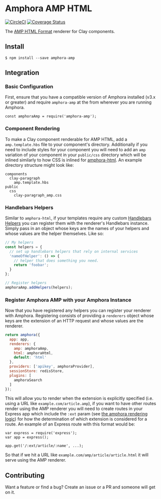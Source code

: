 # Amphora AMP HTML

[![CircleCI](https://circleci.com/gh/clay/amphora-amp/tree/master.svg?style=svg)](https://circleci.com/gh/clay/amphora-amp/tree/master) [![Coverage Status](https://coveralls.io/repos/github/clay/amphora-amp/badge.svg?branch=master)](https://coveralls.io/github/clay/amphora-amp?branch=master)

The [AMP HTML Format](https://www.ampproject.org/docs/) renderer for Clay components.

## Install
`$ npm install --save amphora-amp`

## Integration

### Basic Configuration

First, ensure that you have a compatible version of Amphora installed (v3.x or greater) and require `amphora-amp` at the from wherever you are running Amphora.

```
const amphoraAmp = require('amphora-amp');
```

### Component Rendering

To make a Clay component renderable for AMP HTML, add a `amp.template.hbs` file to your component's directory.  Additionally if you need to include styles for your component you will need to add an `amp` variation of your component in your `public/css` directory which will be inlined similarly to how CSS is inlined for [amphora-html](https://github.com/clay/amphora-html).  An example directory structure might look like:

```
components
  clay-paragraph
    amp.template.hbs
public
  css
    clay-paragraph_amp.css
```

### Handlebars Helpers

Similar to `amphora-html`, if your templates require any custom [Handlebars Helpers](http://handlebarsjs.com/block_helpers.html) you can register them with the renderer's Handlebars instance. Simply pass in an object whose keys are the names of your helpers and whose values are the helper themselves. Like so:

```javascript
// My helpers
const helpers = {
  // set up handlebars helpers that rely on internal services
  'nameOfHelper': () => {
    // helper that does something you need.
    return 'foobar';
  }
};

// Register helpers
amphoraAmp.addHelpers(helpers);
```

### Register Amphora AMP with your Amphora Instance

Now that you have registered any helpers you can register your renderer with Amphora. Registering consists of providing a `renderers` object whose keys are the extension of an HTTP request and whose values are the renderer.

```javascript
return amphora({
  app: app,
  renderers: {
    amp: amphoraAmp,
    html: amphoraHtml,
    default: 'html'
  },
  providers: ['apikey', amphoraProvider],
  sessionStore: redisStore,
  plugins: [
    amphoraSearch
  ]
});
```

This will allow you to render when the extension is explicitly specified (i.e. using a URL like `example.com/article.amp`), if you want to have other routes render using the AMP renderer you will need to create routes in your Express app which include the `:ext` param (see [the amphora rendering logic](https://github.com/clay/amphora/blob/master/lib/render.js#L26)) for how the determination of which extension is considered for a route.  An example of an Express route with this format would be:

```
var express = require('express');
var app = express();

app.get('/:ext/article/:name', ...);
```

So that if we hit a URL like `example.com/amp/article/article.html` it will serve using the AMP renderer.

## Contributing
Want a feature or find a bug? Create an issue or a PR and someone will get on it.